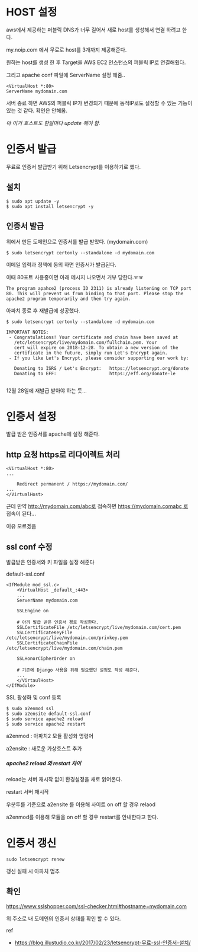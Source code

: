 # HOST 설정

aws에서 제공하는 퍼블릭 DNS가 너무 길어서 새로 host를 생성해서 연결 하려고 한다.

my.noip.com 에서 무료로 host를 3개까지 제공해준다. 

원하는 host를 생성 한 후
Target을 AWS EC2 인스턴스의 퍼블릭 IP로 연결해줬다.

그리고 apache conf 파일에 ServerName 설정 해줌..

```
<VirtualHost *:80>
ServerName mydomain.com
```

서버 종료 하면 AWS의 퍼블릭 IP가 변경되기 때문에 
동적IP로도 설정할 수 있는 기능이 있는 것 같다. 확인은 안해봄.

*아 이거 호스트도 한달마다 update 해야 함.*


# 인증서 발급

무료로 인증서 발급받기 위해 Letsencrypt를 이용하기로 했다.

## 설치

```
$ sudo apt update -y 
$ sudo apt install letsencrypt -y
```

## 인증서 발급

위에서 만든 도메인으로 인증서를 발급 받았다. (mydomain.com)

```
$ sudo letsencrypt certonly --standalone -d mydomain.com
```

이메일 입력과 정책에 동의 하면 인증서가 발급된다. 

이때 80포트 사용중이면 아래 메시지 나오면서 거부 당한다.ㅠㅠ

```
The program apahce2 (process ID 2311) is already listening on TCP port 80. This will prevent us from binding to that port. Please stop the apache2 program temporarily and then try again.
```

아파치 종료 후 재발급에 성공했다.

```
$ sudo letsencrypt certonly --standalone -d mydomain.com

IMPORTANT NOTES:
 - Congratulations! Your certificate and chain have been saved at
   /etc/letsencrypt/live/mydomain.com/fullchain.pem. Your
   cert will expire on 2018-12-28. To obtain a new version of the
   certificate in the future, simply run Let's Encrypt again.
 - If you like Let's Encrypt, please consider supporting our work by:

   Donating to ISRG / Let's Encrypt:   https://letsencrypt.org/donate
   Donating to EFF:                    https://eff.org/donate-le


```

12월 28일에 재발급 받아야 하는 듯...


# 인증서 설정

발급 받은 인증서를 apache에 설정 해준다. 

## http 요청 https로 리다이렉트 처리

```
<VirtualHost *:80>
...

    Redirect permanent / https://mydomain.com/
...
</VirtualHost>
```

근데 만약 http://mydomain.com/abc로 접속하면 
https://mydomain.comabc 로 접속이 된다...

이유 모르겠음

## ssl conf 수정
발급받은 인증서와 키 파일을 설정 해준다


default-ssl.conf
```
<IfModule mod_ssl.c>
    <VirtualHost _default_:443>
    ...
    ServerName mydomain.com

    SSLEngine on

    # 아까 발급 받은 인증서 경로 작성한다. 
    SSLCertificateFile /etc/letsencrypt/live/mydomain.com/cert.pem
    SSLCertificateKeyFile /etc/letsencrypt/live/mydomain.com/privkey.pem
    SSLCertificateChainFile /etc/letsencrypt/live/mydomain.com/chain.pem

    SSLHonorCipherOrder on

    # 기존에 Django 사용을 위해 필요했던 설정도 작성 해준다. 
    ...
    </VirtaulHost>
</IfModule>
```


SSL 활성화 및 conf 등록
```
$ sudo a2enmod ssl
$ sudo a2ensite default-ssl.conf
$ sudo service apache2 reload
$ sudo service apache2 restart
```

a2enmod : 아파치2 모듈 활성화 명령어

a2ensite : 새로운 가상호스트 추가

##### apache2 reload 와 restart 차이
reload는 서버 재시작 없이 환경설정을 새로 읽어온다.

restart 서버 재시작

우분투를 기준으로 a2ensite 를 이용해 사이트 on off 할 경우 relaod

a2enmod를 이용해 모듈을 on off 할 경우 restart를 안내한다고 한다.


# 인증서 갱신

 ```
 sudo letsencrypt renew
 ```
 
 갱신 실패 시 아파치 멈추


## 확인

https://www.sslshopper.com/ssl-checker.html#hostname=mydomain.com

위 주소로 내 도메인의 인증서 상태를 확인 할 수 있다. 



ref
- https://blog.illustudio.co.kr/2017/02/23/letsencrypt-무료-ssl-인증서-설치/
